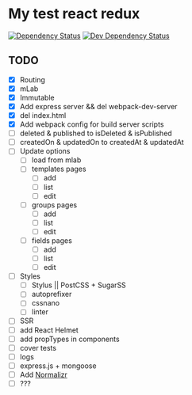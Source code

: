 
# My test react redux

[![Dependency Status](https://david-dm.org/ViZhe/my-test-react-redux.svg)](https://david-dm.org/ViZhe/my-test-react-redux#info=dependencies)
[![Dev Dependency Status](https://david-dm.org/ViZhe/my-test-react-redux/dev-status.svg)](https://david-dm.org/ViZhe/my-test-react-redux#info=devDependencies)


## TODO
- [X] Routing
- [X] mLab
- [X] Immutable
- [X] Add express server && del webpack-dev-server
- [X] del index.html
- [X] Add webpack config for build server scripts
- [ ] deleted & published to isDeleted & isPublished
- [ ] createdOn & updatedOn to createdAt & updatedAt
- [ ] Update options
  - [ ] load from mlab
  - [ ] templates pages
    - [ ] add
    - [ ] list
    - [ ] edit    
  - [ ] groups pages
    - [ ] add
    - [ ] list
    - [ ] edit
  - [ ] fields pages
    - [ ] add
    - [ ] list
    - [ ] edit
- [ ] Styles
  - [ ] Stylus || PostCSS + SugarSS
  - [ ] autoprefixer
  - [ ] cssnano
  - [ ] linter
- [ ] SSR
- [ ] add React Helmet
- [ ] add propTypes in components
- [ ] cover tests
- [ ] logs
- [ ] express.js + mongoose
- [ ] Add [Normalizr](https://github.com/paularmstrong/normalizr)
- [ ] ???
